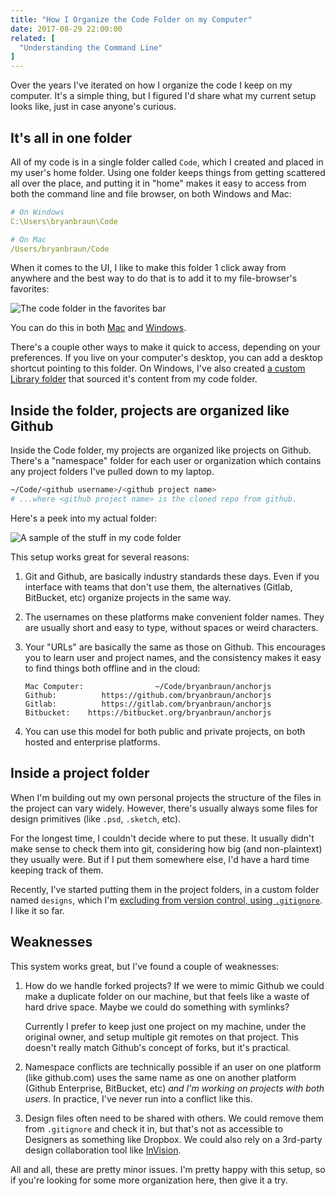 ```yaml
---
title: "How I Organize the Code Folder on my Computer"
date: 2017-08-29 22:00:00
related: [
  "Understanding the Command Line"
]
---
```


Over the years I've iterated on how I organize the code I keep on my computer. It's a simple thing, but I figured I'd share what my current setup looks like, just in case anyone's curious.

## It's all in one folder

All of my code is in a single folder called `Code`, which I created and placed in my user's home folder. Using one folder keeps things from getting scattered all over the place, and putting it in "home" makes it easy to access from both the command line and file browser, on both Windows and Mac:

```yaml
# On Windows
C:\Users\bryanbraun\Code

# On Mac
/Users/bryanbraun/Code
```

When it comes to the UI, I like to make this folder 1 click away from anywhere and the best way to do that is to add it to my file-browser's favorites:

<p class="center"><img alt="The code folder in the favorites bar" src="{{site.url}}/assets/images/code-folder-favorite.png" /></p>

You can do this in both [Mac](https://support.apple.com/kb/PH25527?locale=en_US) and [Windows](https://www.howtogeek.com/howto/10357/add-your-own-folders-to-favorites-in-windows-7/).

There's a couple other ways to make it quick to access, depending on your preferences. If you live on your computer's desktop, you can add a desktop shortcut pointing to this folder. On Windows, I've also created [a custom Library folder](http://www.dummies.com/computers/operating-systems/windows-7/how-to-create-a-custom-library-in-windows-7/)  that sourced it's content from my code folder.

## Inside the folder, projects are organized like Github

Inside the Code folder, my projects are organized like projects on Github. There's a "namespace" folder for each user or organization which contains any project folders I've pulled down to my laptop.

```bash
~/Code/<github username>/<github project name>
# ...where <github project name> is the cloned repo from github.
```

Here's a peek into my actual folder:

![A sample of the stuff in my code folder]({{site.url}}/assets/images/code-folder-sample.png)

This setup works great for several reasons:

1. Git and Github, are basically industry standards these days. Even if you interface with teams that don't use them, the alternatives (Gitlab, BitBucket, etc) organize projects in the same way.

2. The usernames on these platforms make convenient folder names. They are usually short and easy to type, without spaces or weird characters.

3. Your "URLs" are basically the same as those on Github. This encourages you to learn user and project names, and the consistency makes it easy to find things both offline and in the cloud:

    ```
    Mac Computer:                ~/Code/bryanbraun/anchorjs
    Github:          https://github.com/bryanbraun/anchorjs
    Gitlab:          https://gitlab.com/bryanbraun/anchorjs
    Bitbucket:    https://bitbucket.org/bryanbraun/anchorjs
    ```

4. You can use this model for both public and private projects, on both hosted and enterprise platforms.

## Inside a project folder

When I'm building out my own personal projects the structure of the files in the project can vary widely. However, there's usually always some files for design primitives (like `.psd`, `.sketch`, etc).

For the longest time, I couldn't decide where to put these. It usually didn't make sense to check them into git, considering how big (and non-plaintext) they usually were. But if I put them somewhere else, I'd have a hard time keeping track of them.

Recently, I've started putting them in the project folders, in a custom folder named `designs`, which I'm [excluding from version control, using `.gitignore`](https://git-scm.com/docs/gitignore). I like it so far.

## Weaknesses

This system works great, but I've found a couple of weaknesses:

1. How do we handle forked projects? If we were to mimic Github we could make a duplicate folder on our machine, but that feels like a waste of hard drive space. Maybe we could do something with symlinks?

    Currently I prefer to keep just one project on my machine, under the original owner, and setup multiple git remotes on that project. This doesn't really match Github's concept of forks, but it's practical.

2. Namespace conflicts are technically possible if an user on one platform (like github.com) uses the same name as one on another platform (Github Enterprise, BitBucket, etc) _and I'm working on projects with both users_. In practice, I've never run into a conflict like this.

3. Design files often need to be shared with others. We could remove them from `.gitignore` and check it in, but that's not as accessible to Designers as something like Dropbox. We could also rely on a 3rd-party design collaboration tool like [InVision](https://www.invisionapp.com/).

All and all, these are pretty minor issues. I'm pretty happy with this setup, so if you're looking for some more organization here, then give it a try.
